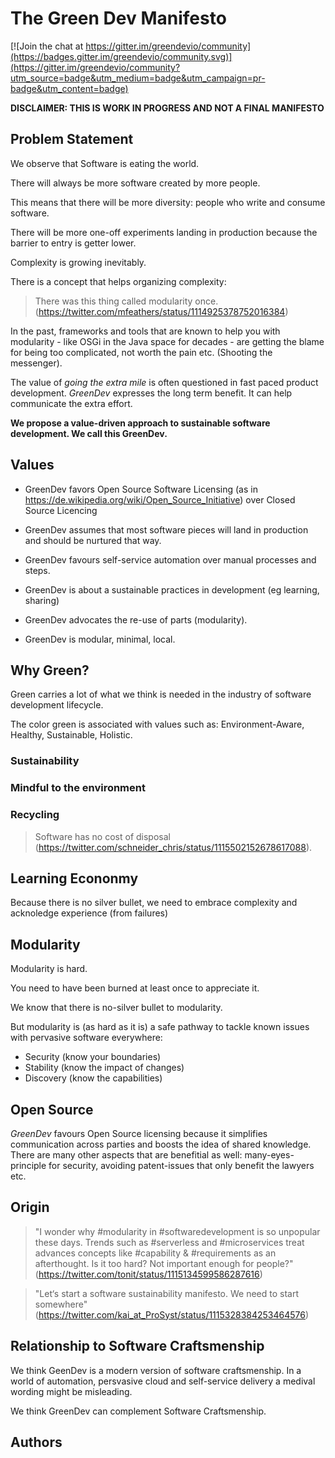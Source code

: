# The Green Dev Manifesto

[![Join the chat at https://gitter.im/greendevio/community](https://badges.gitter.im/greendevio/community.svg)](https://gitter.im/greendevio/community?utm_source=badge&utm_medium=badge&utm_campaign=pr-badge&utm_content=badge)

__DISCLAIMER: THIS IS WORK IN PROGRESS AND NOT A FINAL MANIFESTO__

## Problem Statement

We observe that Software is eating the world. 

There will always be more software created by more people. 

This means that there will be more diversity: people who write and consume software.

There will be more one-off experiments landing in production because the barrier to entry is getter lower.

Complexity is growing inevitably. 

There is a concept that helps organizing complexity:

> There was this thing called modularity once. (https://twitter.com/mfeathers/status/1114925378752016384)

In the past, frameworks and tools that are known to help you with modularity - like OSGi in the Java space for decades - are getting the blame for being too complicated, not worth the pain etc. (Shooting the messenger).

The value of *going the extra mile* is often questioned in fast paced product development. *GreenDev* expresses the long term benefit. It can help communicate the extra effort.

__We propose a value-driven approach to sustainable software development. We call this GreenDev.__ 

## Values

 * GreenDev favors Open Source Software Licensing (as in https://de.wikipedia.org/wiki/Open_Source_Initiative) over Closed Source Licencing
 
* GreenDev assumes that most software pieces will land in production and should be nurtured that way.

* GreenDev favours self-service automation over manual processes and steps.

* GreenDev is about a sustainable practices in development (eg learning, sharing) 

* GreenDev advocates the re-use of parts (modularity).

* GreenDev is modular, minimal, local.

## Why Green?

Green carries a lot of what we think is needed in the industry of software development lifecycle.

The color green is associated with values such as: Environment-Aware, Healthy, Sustainable, Holistic.

### Sustainability

### Mindful to the environment

### Recycling

> Software has no cost of disposal (https://twitter.com/schneider_chris/status/1115502152678617088).

## Learning Econonmy

Because there is no silver bullet, we need to embrace complexity and acknoledge experience (from failures) 

## Modularity 

Modularity is hard.

You need to have been burned at least once to appreciate it.

We know that there is no-silver bullet to modularity. 

But modularity is (as hard as it is) a safe pathway to tackle known issues with pervasive software everywhere:

 * Security (know your boundaries)
 * Stability (know the impact of changes)
 * Discovery (know the capabilities)
 
## Open Source

*GreenDev* favours Open Source licensing because it simplifies communication across parties and boosts the idea of shared knowledge. There are many other aspects that are benefitial as well: many-eyes-principle for security, avoiding patent-issues that only benefit the lawyers etc.

## Origin

> "I wonder why #modularity in #softwaredevelopment is so unpopular these days. Trends such as #serverless and #microservices treat advances concepts like #capability & #requirements as an afterthought. Is it too hard? Not important enough for people?" (https://twitter.com/tonit/status/1115134599586287616)

> "Let‘s start a software sustainability manifesto. We need to start somewhere" (https://twitter.com/kai_at_ProSyst/status/1115328384253464576) 

## Relationship to Software Craftsmenship

We think GeenDev is a modern version of software craftsmenship. In a world of automation, persvasive cloud and self-service delivery a medival wording might be misleading.

We think GreenDev can complement Software Craftsmenship.

## Authors

